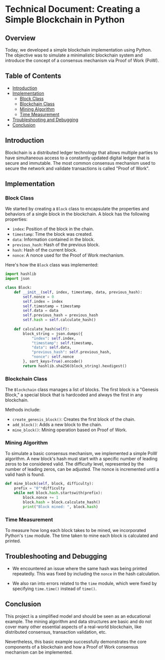 # Technical Document: Creating a Simple Blockchain in Python

## Overview

Today, we developed a simple blockchain implementation using Python. The objective was to simulate a minimalistic blockchain system and introduce the concept of a consensus mechanism via Proof of Work (PoW).

## Table of Contents

- [Introduction](#introduction)
- [Implementation](#implementation)
    - [Block Class](#block-class)
    - [Blockchain Class](#blockchain-class)
    - [Mining Algorithm](#mining-algorithm)
    - [Time Measurement](#time-measurement)
- [Troubleshooting and Debugging](#troubleshooting-and-debugging)
- [Conclusion](#conclusion)

## Introduction

Blockchain is a distributed ledger technology that allows multiple parties to have simultaneous access to a constantly updated digital ledger that is secure and immutable. The most common consensus mechanism used to secure the network and validate transactions is called "Proof of Work".

## Implementation

### Block Class

We started by creating a `Block` class to encapsulate the properties and behaviors of a single block in the blockchain. A block has the following properties:

- `index`: Position of the block in the chain.
- `timestamp`: Time the block was created.
- `data`: Information contained in the block.
- `previous_hash`: Hash of the previous block.
- `hash`: Hash of the current block.
- `nonce`: A nonce used for the Proof of Work mechanism.

Here's how the `Block` class was implemented:

```python
import hashlib
import json

class Block:
    def __init__(self, index, timestamp, data, previous_hash):
        self.nonce = 0
        self.index = index
        self.timestamp = timestamp
        self.data = data
        self.previous_hash = previous_hash
        self.hash = self.calculate_hash()
        
    def calculate_hash(self):
        block_string = json.dumps({
            "index": self.index,
            "timestamp": self.timestamp,
            "data": self.data,
            "previous_hash": self.previous_hash,
            "nonce": self.nonce
        }, sort_keys=True).encode()
        return hashlib.sha256(block_string).hexdigest()
```

### Blockchain Class

The `Blockchain` class manages a list of blocks. The first block is a "Genesis Block," a special block that is hardcoded and always the first in any blockchain.

Methods include:

- `create_genesis_block()`: Creates the first block of the chain.
- `add_block()`: Adds a new block to the chain.
- `mine_block()`: Mining operation based on Proof of Work.

### Mining Algorithm

To simulate a basic consensus mechanism, we implemented a simple PoW algorithm. A new block's hash must start with a specific number of leading zeros to be considered valid. The difficulty level, represented by the number of leading zeros, can be adjusted. The nonce is incremented until a valid hash is found.

```python
def mine_block(self, block, difficulty):
    prefix = "0"*difficulty
    while not block.hash.startswith(prefix):
        block.nonce += 1
        block.hash = block.calculate_hash()
        print("Block mined: ", block.hash)
```

### Time Measurement

To measure how long each block takes to be mined, we incorporated Python's `time` module. The time taken to mine each block is calculated and printed.

## Troubleshooting and Debugging

- We encountered an issue where the same hash was being printed repeatedly. This was fixed by including the `nonce` in the hash calculation.
  
- We also ran into errors related to the `time` module, which were fixed by specifying `time.time()` instead of `time()`.

## Conclusion

This project is a simplified model and should be seen as an educational example. The mining algorithm and data structures are basic and do not cover many other essential aspects of a real-world blockchain, like distributed consensus, transaction validation, etc.

Nevertheless, this basic example successfully demonstrates the core components of a blockchain and how a Proof of Work consensus mechanism can be implemented.